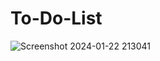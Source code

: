 # To-Do-List
![Screenshot 2024-01-22 213041](https://github.com/tishaa26/To-Do-List/assets/123740968/3d1cdc82-6d5c-4e81-881a-55666411f18b)
